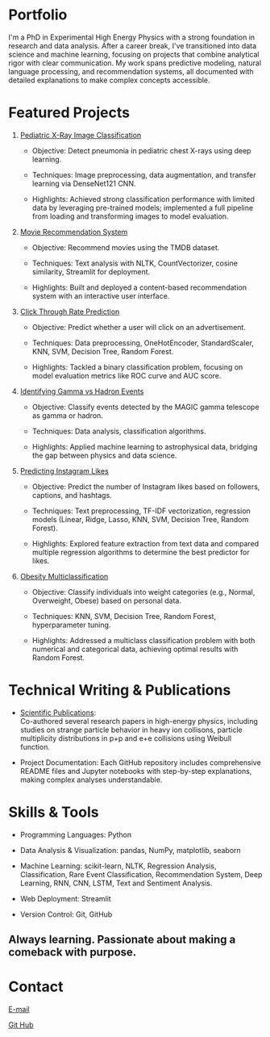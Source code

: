 # Portfolio

I'm a PhD in Experimental High Energy Physics with a strong foundation in research and data analysis. After a career break, I've transitioned into data science and machine learning, focusing on projects that combine analytical rigor with clear communication. My work spans predictive modeling, natural language processing, and recommendation systems, all documented with detailed explanations to make complex concepts accessible.

# Featured Projects 

1. [Pediatric X-Ray Image Classification](https://www.kaggle.com/code/rinisett/pediatric-chestxray-image-classification)

   - Objective: Detect pneumonia in pediatric chest X-rays using deep learning.

   - Techniques: Image preprocessing, data augmentation, and transfer learning via DenseNet121 CNN. 

   - Highlights: Achieved strong classification performance with limited data by leveraging pre-trained models; implemented a full pipeline from loading and transforming images to model evaluation.


2. [Movie Recommendation System](https://github.com/PriyankaSett/movie_recommendation)
   
    - Objective: Recommend movies using the TMDB dataset.

    - Techniques:  Text analysis with NLTK, CountVectorizer, cosine similarity, Streamlit for deployment.

    - Highlights: Built and deployed a content-based recommendation system with an interactive user interface.
  
3. [Click Through Rate Prediction](https://github.com/PriyankaSett/click_through_rates)
  
    - Objective: Predict whether a user will click on an advertisement.

    - Techniques:  Data preprocessing, OneHotEncoder, StandardScaler, KNN, SVM, Decision Tree, Random Forest.

    - Highlights: Tackled a binary classification problem, focusing on model evaluation metrics like ROC curve and AUC score.


4. [Identifying Gamma vs Hadron Events](https://github.com/PriyankaSett/Identifying_gamma_hadron_magic_dataset)

   - Objective: Classify events detected by the MAGIC gamma telescope as gamma or hadron.

   - Techniques:  Data analysis, classification algorithms.

   - Highlights: Applied machine learning to astrophysical data, bridging the gap between physics and data science.


5. [Predicting Instagram Likes](https://github.com/PriyankaSett/predicting_instagram_likes)
   
   - Objective: Predict the number of Instagram likes based on followers, captions, and hashtags.

   - Techniques: Text preprocessing, TF-IDF vectorization, regression models (Linear, Ridge, Lasso, KNN, SVM, Decision Tree, Random Forest).

   - Highlights: Explored feature extraction from text data and compared multiple regression algorithms to determine the best predictor for likes.

6. [Obesity Multiclassification](https://github.com/PriyankaSett/obesity_multiclassification)

   - Objective: Classify individuals into weight categories (e.g., Normal, Overweight, Obese) based on personal data.

   - Techniques: KNN, SVM, Decision Tree, Random Forest, hyperparameter tuning.

   - Highlights: Addressed a multiclass classification problem with both numerical and categorical data, achieving optimal results with Random Forest.


# Technical Writing & Publications

- [Scientific Publications](https://github.com/PriyankaSett/List-of-Publication):   
Co-authored several research papers in high-energy physics, including studies on strange particle behavior in heavy ion collisons, particle multiplicity distributions in p+p and e+e collisions using Weibull function. 

- Project Documentation:
Each GitHub repository includes comprehensive README files and Jupyter notebooks with step-by-step explanations, making complex analyses understandable.

# Skills & Tools

- Programming Languages: Python

- Data Analysis & Visualization: pandas, NumPy, matplotlib, seaborn

- Machine Learning: scikit-learn, NLTK, Regression Analysis, Classification, Rare Event Classification, Recommendation System, Deep Learning, RNN, CNN, LSTM, Text and Sentiment Analysis.

- Web Deployment: Streamlit

- Version Control: Git, GitHub


## Always learning. Passionate about making a comeback with purpose.
  
# Contact 
[E-mail](sett.priyanka@gmail.com)

[Git Hub](https://github.com/PriyankaSett)
   


  




